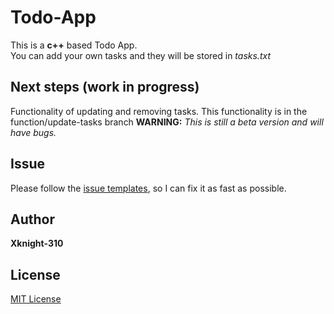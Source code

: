 # Todo-App
This is a **c++** based Todo App.\
You can add your own tasks and they will be stored in *tasks.txt*
## Next steps (work in progress)
Functionality of updating and removing tasks.
This functionality is in the function/update-tasks branch **WARNING:** *This is still a beta version and will have bugs.*
## Issue
Please follow the [issue templates](../ISSUE_TEMPLATE/), so I can fix it as fast as possible.
## Author
**Xknight-310**
## License
[MIT License](../LICENSE/LICENSE)